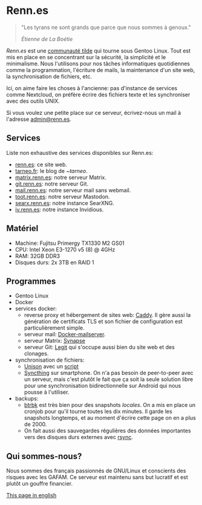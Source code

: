 ---
---

# Renn.es

> "Les tyrans ne sont grands que parce que nous sommes à genoux."
>
> <cite>Étienne de La Boétie</cite>

<!-- ![](/penguin_in_space.png) -->

*Renn.es* est une [communauté tilde](https://tildeverse.org) qui tourne sous Gentoo Linux. Tout est mis en place en se concentrant sur la sécurité, la simplicité et le minimalisme. Nous l'utilisons pour nos tâches informatiques quotidiennes comme la programmation, l'écriture de mails, la maintenance d'un site web, la synchronisation de fichiers, etc.

Ici, on aime faire les choses à l'ancienne: pas d'instance de services comme Nextcloud, on préfère écrire des fichiers texte et les synchroniser avec des outils UNIX.

Si vous voulez une petite place sur ce serveur, écrivez-nous un mail à l'adresse <admin@renn.es>.

## Services

Liste non exhaustive des services disponibles sur Renn.es:

- [renn.es](https://renn.es): ce site web.
- [tarneo.fr](https://tarneo.fr): le blog de *~tarneo*.
- [matrix.renn.es](https://matrix.to/#/#welcome:matrix.renn.es): notre serveur Matrix.
- [git.renn.es](https://git.renn.es): notre serveur Git.
- [mail.renn.es](https://mail.renn.es): notre serveur mail sans webmail.
- [toot.renn.es](https://toot.renn.es): notre serveur Mastodon.
- [searx.renn.es](https://searx.renn.es): notre instance SearXNG.
- [iv.renn.es](https://iv.renn.es): notre instance Invidious.

## Matériel

- Machine: Fujitsu Primergy TX1330 M2 GS01
- CPU: Intel Xeon E3-1270 v5 (8) @ 4GHz
- RAM: 32GB DDR3
- Disques durs: 2x 3TB en RAID 1

## Programmes

- Gentoo Linux
- Docker
- services docker:
    - reverse proxy et hébergement de sites web: [Caddy](https://caddyserver.com/). Il gère aussi la génération de certificats TLS et son fichier de configuration est particulièrement simple.
    - serveur mail: [Docker-mailserver](https://docker-mailserver.github.io/docker-mailserver/latest/).
    - serveur Matrix: [Synapse](https://hub.docker.com/r/matrixdotorg/synapse)
    - serveur Git: [Legit](https://github.com/icyphox/legit) qui s'occupe aussi bien du site web et des clonages.
- synchronisation de fichiers:
    - [Unison](https://github.com/bcpierce00/unison) avec un [script](https://github.com/tarneaux/.f/blob/master/zsh/.config/scripts/unison-sync)
    - [Syncthing](https://syncthing.net/) sur smartphone. On n'a pas besoin de peer-to-peer avec un serveur, mais c'est plutôt le fait que ça soit la seule solution libre pour une synchronisation bidirectionnelle sur Android qui nous pousse à l'utiliser.
- backups:
    - [btrbk](https://github.com/digint/btrbk) est très bien pour des snapshots *locales*. On a mis en place un cronjob pour qu'il tourne toutes les dix minutes. Il garde les snapshots longtemps, et au moment d'écrire cette page on en a plus de 2000.
    - On fait aussi des sauvegardes régulières des données importantes vers des disques durs externes avec [rsync](https://rsync.samba.org/).

## Qui sommes-nous?

Nous sommes des français passionnés de GNU/Linux et conscients des risques avec les GAFAM. Ce serveur est maintenu sans but lucratif et est plutôt un gouffre financier.

[This page in english](/)

